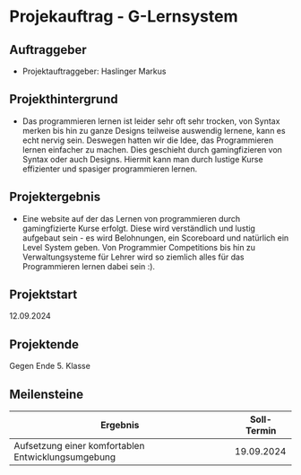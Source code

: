 # Projekauftrag - G-Lernsystem

## Auftraggeber

- Projektauftraggeber: Haslinger Markus

## Projekthintergrund

- Das programmieren lernen ist leider sehr oft sehr trocken, von Syntax merken bis hin zu ganze Designs teilweise auswendig lernene, kann es echt nervig sein. Deswegen hatten wir die Idee, das Programmieren lernen einfacher zu machen. Dies geschieht durch gamingfizieren von Syntax oder auch Designs. Hiermit kann man durch lustige Kurse effizienter und spasiger programmieren lernen.

## Projektergebnis

- Eine website auf der das Lernen von programmieren durch gamingfizierte Kurse erfolgt. Diese wird verständlich und lustig aufgebaut sein - es wird Belohnungen, ein Scoreboard und natürlich ein Level System geben. Von Programmier Competitions bis hin zu Verwaltungsysteme für Lehrer wird so ziemlich alles für das Programmieren lernen dabei sein :). 

## Projektstart

12.09.2024

## Projektende

Gegen Ende 5. Klasse

## Meilensteine

| Ergebnis                                               | Soll-Termin                          |
|--------------------------------------------------------|--------------------------------------|
| Aufsetzung einer komfortablen Entwicklungsumgebung                  | 19.09.2024                                |
